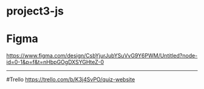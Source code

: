 # project3-js


# Figma
https://www.figma.com/design/CsbYjurJubYSuVvG9Y6PWM/Untitled?node-id=0-1&p=f&t=nHbpGOgDXSYGHteZ-0

<hr>

#Trello
https://trello.com/b/K3j4SvPO/quiz-website

